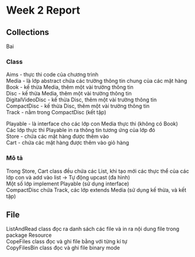 # Week 2 Report

## Collections
Bai

### Class
Aims - thực thi code của chương trình <br>
Media - là lớp abstract chứa các trường thông tin chung của các mặt hàng <br>
Book - kế thừa Media, thêm một vài trường thông tin <br>
Disc - kế thừa Media, thêm một vài trường thông tin <br>
DigitalVideoDisc - kế thừa Disc, thêm một vài trường thông tin <br>
CompactDisc - kế thừa Disc, thêm một vài trường thông tin <br>
Track - nằm trong CompactDisc (kết tập) <br>

Playable - là interface cho các lớp con Media thực thi (không có Book) <br>
Các lớp thực thi Playable in ra thông tin tương ứng của lớp đó <br>
Store - chứa các mặt hàng được thêm vào <br>
Cart - chứa các mặt hàng được thêm vào giỏ hàng <br>

### Mô tả
Trong Store, Cart class đều chứa các List<Media>, khi tạo mới các thực thể của các lớp con và add vào list -> Tự động upcast (đa hình) <br>
Một số lớp implement Playable (sử dụng interface) <br>
CompactDisc chứa Track, các lớp extends Media (sử dụng kế thừa, và kết tập) <br>

## File
ListAndRead class đọc ra danh sách các file và in ra nội dung file trong package Resource <br>
CopeFiles class đọc và ghi file bằng với từng kí tự <br>
CopyFilesBin class đọc và ghi file binary mode <br>
